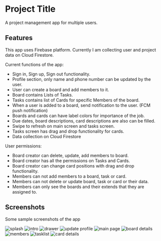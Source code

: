 
# Project Title

A project management app for multiple users.

## Features

This app uses Firebase platform.
Currently I am collecting user and project data on Cloud Firestore. 

Current functions of the app:
- Sign in, Sign up, Sign out functionality.
- Profile section, only name and phone number can be updated by the user.
- User can create a board and add members to it.
- Board contains Lists of Tasks.
- Tasks contains list of Cards for specific Members of the board.
- When a user is added to a board, send notification to the user. (FCM push notification)
- Boards and cards can have label colors for importance of the job.
- Due dates, board descriptions, card descriptions are also can be filled.
- Swipe to refresh on main screen and tasks screen.
- Tasks screen has drag and drop functionality for cards.
- Data collection on Cloud Firestore

User permissions:
- Board creator can delete, update, add members to board.
- Board creator has all the permissions on Tasks and Cards.
- Board creator can change card positions with drag and drop functionality.
- Members can not add members to a board, task or card.
- Members can not delete or update board, task or card or their data.
- Members can only see the boards and their extends that they are assigned to.
## Screenshots
Some sample screenshots of the app 

![splash](https://user-images.githubusercontent.com/101017069/203461881-65936f88-31b3-4812-94c0-54497e24a627.PNG)
![intro](https://user-images.githubusercontent.com/101017069/203461883-982c3d21-a0c5-447c-b55e-092926767423.PNG)
![drawer](https://user-images.githubusercontent.com/101017069/203461888-0b18b5da-7588-443d-918d-b19b8e561e8f.PNG)
![update profile](https://user-images.githubusercontent.com/101017069/203461889-907b4881-c0d9-42e7-9a49-61eb056807e0.PNG)
![main page](https://user-images.githubusercontent.com/101017069/206170216-67829ab8-70a4-4219-a86a-fe8e7964bb97.PNG)
![board details](https://user-images.githubusercontent.com/101017069/206169858-ab47b6c1-25b2-4b71-846a-99690b4226ed.PNG)
![members](https://user-images.githubusercontent.com/101017069/206169851-0391f11e-b20f-4b8d-88e9-0caaeef55ae3.PNG)
![tasklist](https://user-images.githubusercontent.com/101017069/206169861-a18be09b-5049-4b0c-8119-6761cc3da931.PNG)
![card details](https://user-images.githubusercontent.com/101017069/206169864-cf7417d7-9d0c-4d5f-af7d-1efa8ec49697.PNG)
